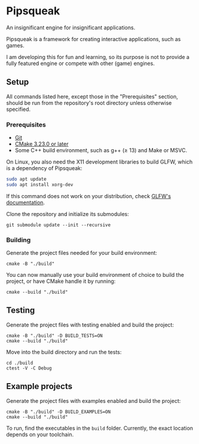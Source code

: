 # Pipsqueak

An insignificant engine for insignificant applications.

Pipsqueak is a framework for creating interactive applications, such as games.

I am developing this for fun and learning, so its purpose is not to provide a
fully featured engine or compete with other (game) engines.

## Setup

All commands listed here, except those in the "Prerequisites" section, should be
run from the repository's root directory unless otherwise specified.

### Prerequisites

- [Git][git]
- [CMake 3.23.0 or later][cmake]
- Some C++ build environment, such as g++ (≥ 13) and Make or MSVC.

On Linux, you also need the X11 development libraries to build GLFW, which is a
dependency of Pipsqueak:

```bash
sudo apt update
sudo apt install xorg-dev
```

If this command does not work on your distribution, check
[GLFW's documentation][glfw-deps].

Clone the repository and initialize its submodules:

    git submodule update --init --recursive

### Building

Generate the project files needed for your build environment:

    cmake -B "./build"

You can now manually use your build environment of choice to build the project,
or have CMake handle it by running:

    cmake --build "./build"

## Testing

Generate the project files with testing enabled and build the project:

    cmake -B "./build" -D BUILD_TESTS=ON
    cmake --build "./build"

Move into the build directory and run the tests:

    cd ./build
    ctest -V -C Debug

## Example projects

Generate the project files with examples enabled and build the project:

    cmake -B "./build" -D BUILD_EXAMPLES=ON
    cmake --build "./build"

To run, find the executables in the `build` folder.
Currently, the exact location depends on your toolchain.

[git]:       <https://git-scm.com/>
[cmake]:     <https://cmake.org/>
[glfw-deps]: <https://www.glfw.org/docs/3.3/compile.html#compile_deps>
